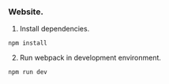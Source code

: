 ### Website.

1. Install dependencies.

```
npm install
```

2. Run webpack in development environment.

```
npm run dev
```
